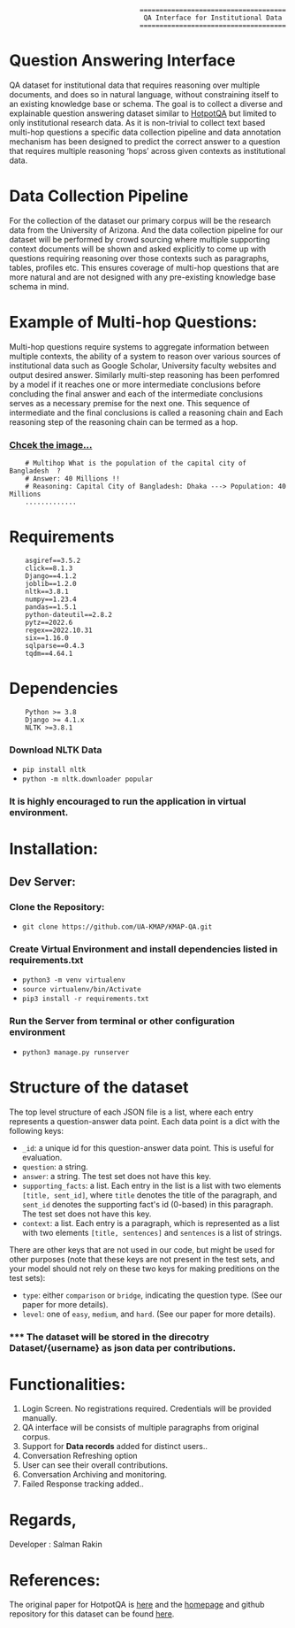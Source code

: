 

                                     =====================================
                                      QA Interface for Institutional Data
                                     =====================================


# Question Answering Interface

QA dataset for institutional data that requires reasoning over multiple documents, and does so in natural language, without constraining itself to an existing knowledge base or schema. The goal is to collect a diverse and explainable question answering dataset similar to [HotpotQA](https://huggingface.co/datasets/hotpot_qa/viewer) but limited to only institutional research data. As it is non-trivial to collect text based multi-hop questions a specific data collection pipeline and data annotation mechanism has been designed to predict the correct answer to a question that requires multiple reasoning ‘hops’ across given contexts as institutional data. 

# Data Collection Pipeline

For the collection of the dataset our primary corpus will be the research data from the University of Arizona. And the data collection pipeline for our dataset will be performed by crowd sourcing where multiple supporting context documents will be shown and asked explicitly to come up with questions requiring reasoning over those contexts such as paragraphs, tables, profiles etc. This ensures coverage of multi-hop questions that are more natural and are not designed with any pre-existing knowledge base schema in mind.



# Example of Multi-hop Questions: 

Multi-hop questions require systems to aggregate information between multiple contexts, the ability of a system to reason over various sources of institutional data such as Google Scholar, University faculty websites and output desired answer. Similarly multi-step reasoning has been perfomred by a model if it reaches one or more intermediate conclusions before concluding the final answer and each of the intermediate conclusions serves as a necessary premise for the next one. This sequence of intermediate and the final conclusions is called a reasoning chain and Each reasoning step of the reasoning chain can be termed as a hop.

### [Chcek the image...](https://github.com/Rakin061/Smart-Weather-Agent/blob/master/static/Screenshot.png)


        # Multihop What is the population of the capital city of Bangladesh  ?
        # Answer: 40 Millions !!
        # Reasoning: Capital City of Bangladesh: Dhaka ---> Population: 40 Millions
        .............

 

# Requirements 

        asgiref==3.5.2
        click==8.1.3
        Django==4.1.2
        joblib==1.2.0
        nltk==3.8.1
        numpy==1.23.4
        pandas==1.5.1
        python-dateutil==2.8.2
        pytz==2022.6
        regex==2022.10.31
        six==1.16.0
        sqlparse==0.4.3
        tqdm==4.64.1

# Dependencies

        Python >= 3.8
        Django >= 4.1.x
        NLTK >=3.8.1

### Download NLTK Data
* `pip install nltk`
* `python -m nltk.downloader popular`

### It is highly encouraged to run the application in virtual environment. 


# Installation:

## Dev Server:

### Clone the Repository:
* `git clone https://github.com/UA-KMAP/KMAP-QA.git`


### Create Virtual Environment and install dependencies listed in requirements.txt
* `python3 -m venv virtualenv`
* `source virtualenv/bin/Activate`
* `pip3 install -r requirements.txt`

### Run the Server from terminal or other configuration environment
* `python3 manage.py runserver`


# Structure of the dataset

The top level structure of each JSON file is a list, where each entry represents a question-answer data point. Each data point is
a dict with the following keys:
- `_id`: a unique id for this question-answer data point. This is useful for evaluation.
- `question`: a string.
- `answer`: a string. The test set does not have this key.
- `supporting_facts`: a list. Each entry in the list is a list with two elements `[title, sent_id]`, where `title` denotes the title of the 
paragraph, and `sent_id` denotes the supporting fact's id (0-based) in this paragraph. The test set does not have this key.
- `context`: a list. Each entry is a paragraph, which is represented as a list with two elements `[title, sentences]` and `sentences` is a list
of strings.

There are other keys that are not used in our code, but might be used for other purposes (note that these keys are not present in the test sets, and your model should not rely on these two keys for making preditions on the test sets):
- `type`: either `comparison` or `bridge`, indicating the question type. (See our paper for more details).
- `level`: one of `easy`, `medium`, and `hard`. (See our paper for more details).

### *** The dataset will be stored in the direcotry Dataset/{username} as json data per contributions. 

# Functionalities:

1. Login Screen. No registrations required. Credentials will be provided manually. 
2. QA interface will be consists of multiple paragraphs from original corpus. 
3. Support for **Data records** added for distinct users..
4. Conversation Refreshing option
5. User can see their overall contributions.
6. Conversation Archiving and monitoring.
7. Failed Response tracking added..

# Regards, 

Developer : Salman Rakin

# References: 

The original paper for HotpotQA is [here](https://arxiv.org/abs/1809.09600) and the [homepage](https://hotpotqa.github.io/) and github repository for this dataset can be found [here](https://github.com/hotpotqa/hotpot).  
	